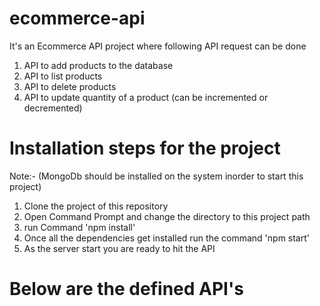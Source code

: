 # ecommerce-api
It's an Ecommerce API project where following API request can be done

1) API to add products to the database
2) API to list products
3) API to delete products
4) API to update quantity of a product (can be incremented or decremented)

# Installation steps for the project 

Note:- (MongoDb should be installed on the system inorder to start this project)

1) Clone the project of this repository
2) Open Command Prompt and change the directory to this project path
3) run Command 'npm install'
4) Once all the dependencies get installed run the command 'npm start'
5) As the server start you are ready to hit the API

# Below are the defined API's

